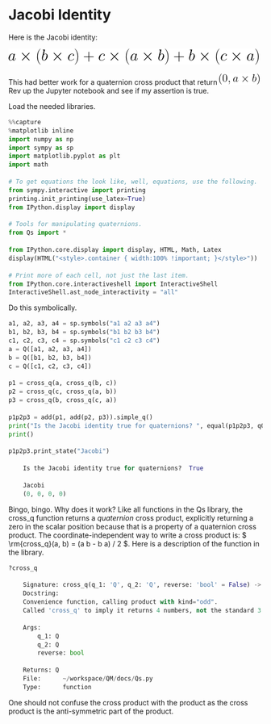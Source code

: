 # Jacobi Identity

Here is the Jacobi identity:
    
![a \times (b \times c) + c \times (a \times b) + b \times (c \times a)](Jacobi_identity.gif)

This had better work for a quaternion cross product that return ![(0, a X b)](cross_q.gif) Rev up the Jupyter notebook and see if my assertion is true.

Load the needed libraries.


```python
%%capture
%matplotlib inline
import numpy as np
import sympy as sp
import matplotlib.pyplot as plt
import math

# To get equations the look like, well, equations, use the following.
from sympy.interactive import printing
printing.init_printing(use_latex=True)
from IPython.display import display

# Tools for manipulating quaternions.
from Qs import *

from IPython.core.display import display, HTML, Math, Latex
display(HTML("<style>.container { width:100% !important; }</style>"))

# Print more of each cell, not just the last item.
from IPython.core.interactiveshell import InteractiveShell
InteractiveShell.ast_node_interactivity = "all"
```

Do this symbolically.


```python
a1, a2, a3, a4 = sp.symbols("a1 a2 a3 a4")
b1, b2, b3, b4 = sp.symbols("b1 b2 b3 b4")
c1, c2, c3, c4 = sp.symbols("c1 c2 c3 c4")
a = Q([a1, a2, a3, a4])
b = Q([b1, b2, b3, b4])
c = Q([c1, c2, c3, c4])

p1 = cross_q(a, cross_q(b, c))
p2 = cross_q(c, cross_q(a, b))
p3 = cross_q(b, cross_q(c, a))

p1p2p3 = add(p1, add(p2, p3)).simple_q()
print("Is the Jacobi identity true for quaternions? ", equal(p1p2p3, q0()))
print()

p1p2p3.print_state("Jacobi")

    Is the Jacobi identity true for quaternions?  True
    
    Jacobi
    (0, 0, 0, 0) 
```


Bingo, bingo. Why does it work? Like all functions in the Qs library, the cross_q function returns a _quaternion_ cross product, explicitly returning a zero in the scalar position because that is a property of a quaternion cross product. The coordinate-independent way to write a cross product is: $ \rm{cross\_q}(a, b) = (a b - b a) / 2 $. Here is a description of the function in the library.


```python
?cross_q

    Signature: cross_q(q_1: 'Q', q_2: 'Q', reverse: 'bool' = False) -> 'Q'
    Docstring:
    Convenience function, calling product with kind="odd".
    Called 'cross_q' to imply it returns 4 numbers, not the standard 3.
    
    Args:
        q_1: Q
        q_2: Q
        reverse: bool
    
    Returns: Q
    File:      ~/workspace/QM/docs/Qs.py
    Type:      function
```

One should not confuse the cross product with the product as the cross product is the anti-symmetric part of the product.
